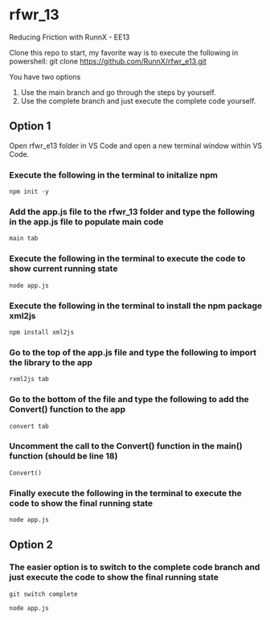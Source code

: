 # rfwr_13

Reducing Friction with RunnX - EE13

Clone this repo to start, my favorite way is to execute the following in powershell:
git clone https://github.com/RunnX/rfwr_e13.git

You have two options

1. Use the main branch and go through the steps by yourself.
1. Use the complete branch and just execute the complete code yourself.

## Option 1

Open rfwr_e13 folder in VS Code and open a new terminal window within VS Code.

### Execute the following in the terminal to initalize npm

```
npm init -y
```

### Add the app.js file to the rfwr_13 folder and type the following in the app.js file to populate main code

```
main tab
```

### Execute the following in the terminal to execute the code to show current running state

```
node app.js
```

### Execute the following in the terminal to install the npm package xml2js

```
npm install xml2js
```

### Go to the top of the app.js file and type the following to import the library to the app

```
rxml2js tab
```

### Go to the bottom of the file and type the following to add the Convert() function to the app

```
convert tab
```

### Uncomment the call to the Convert() function in the main() function (should be line 18)

```
Convert()
```

### Finally execute the following in the terminal to execute the code to show the final running state

```
node app.js
```

## Option 2

### The easier option is to switch to the complete code branch and just execute the code to show the final running state

```
git switch complete

node app.js
```
